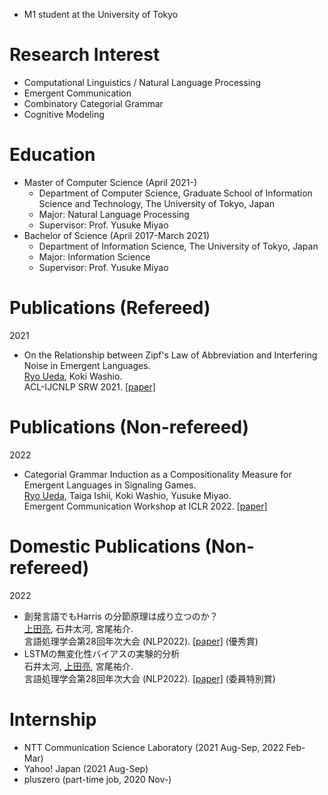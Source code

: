 - M1 student at the University of Tokyo

# Research Interest
- Computational Linguistics / Natural Language Processing
- Emergent Communication
- Combinatory Categorial Grammar
- Cognitive Modeling

# Education
- Master of Computer Science (April 2021-)
  - Department of Computer Science, Graduate School of Information Science and Technology, The University of Tokyo, Japan
  - Major: Natural Language Processing
  - Supervisor: Prof. Yusuke Miyao
- Bachelor of Science (April 2017-March 2021)
  - Department of Information Science, The University of Tokyo, Japan
  - Major: Information Science
  - Supervisor: Prof. Yusuke Miyao

# Publications (Refereed)
2021
- On the Relationship between Zipf's Law of Abbreviation and Interfering Noise in Emergent Languages.\
  <u>Ryo Ueda</u>, Koki Washio.\
  ACL-IJCNLP SRW 2021.
  [[paper]](https://aclanthology.org/2021.acl-srw.6/)

# Publications (Non-refereed)
2022
- Categorial Grammar Induction as a Compositionality Measure for Emergent Languages in Signaling Games.\
  <u>Ryo Ueda</u>, Taiga Ishii, Koki Washio, Yusuke Miyao.\
  Emergent Communication Workshop at ICLR 2022.
  [[paper]](https://openreview.net/forum?id=Sbgb7b0Q-5)

# Domestic Publications (Non-refereed)
2022
- 創発言語でもHarris の分節原理は成り立つのか？\
  <u>上田亮</u>, 石井太河, 宮尾祐介.\
  言語処理学会第28回年次大会 (NLP2022).
  [[paper]](https://www.anlp.jp/proceedings/annual_meeting/2022/pdf_dir/D7-4.pdf)
  (優秀賞)
- LSTMの無変化性バイアスの実験的分析\
  石井太河, <u>上田亮</u>, 宮尾祐介.\
  言語処理学会第28回年次大会 (NLP2022).
  [[paper]](https://www.anlp.jp/proceedings/annual_meeting/2022/pdf_dir/PH4-7.pdf)
  (委員特別賞)

# Internship
- NTT Communication Science Laboratory (2021 Aug-Sep, 2022 Feb-Mar)
- Yahoo! Japan (2021 Aug-Sep)
- pluszero (part-time job, 2020 Nov-)
